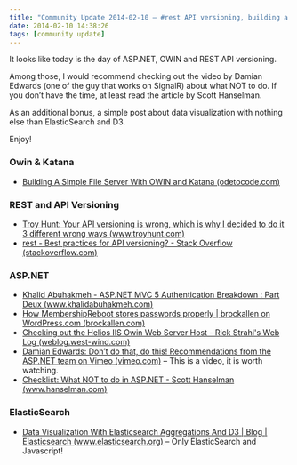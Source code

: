 ```yaml
---
title: "Community Update 2014-02-10 – #rest API versioning, building a file server with #owin, #helios and ElasticSearch with #D3js"
date: 2014-02-10 14:38:26
tags: [community update]
---
```


It looks like today is the day of ASP.NET, OWIN and REST API versioning.

Among those, I would recommend checking out the video by Damian Edwards (one of the guy that works on SignalR) about what NOT to do. If you don’t have the time, at least read the article by Scott Hanselman.

As an additional bonus, a simple post about data visualization with nothing else than ElasticSearch and D3.

Enjoy!

### Owin &amp; Katana

*   [Building A Simple File Server With OWIN and Katana (odetocode.com)](http://odetocode.com/blogs/scott/archive/2014/02/10/building-a-simple-file-server-with-owin-and-katana.aspx) 

### REST and API Versioning 

*   [Troy Hunt: Your API versioning is wrong, which is why I decided to do it 3 different wrong ways (www.troyhunt.com)](http://www.troyhunt.com/2014/02/your-api-versioning-is-wrong-which-is.html)
*   [rest - Best practices for API versioning? - Stack Overflow (stackoverflow.com)](http://stackoverflow.com/questions/389169/best-practices-for-api-versioning) 

### ASP.NET

*   [Khalid Abuhakmeh - ASP.NET MVC 5 Authentication Breakdown : Part Deux (www.khalidabuhakmeh.com)](http://www.khalidabuhakmeh.com/asp-net-mvc-5-authentication-breakdown-part-deux)
*   [How MembershipReboot stores passwords properly | brockallen on WordPress.com (brockallen.com)](http://brockallen.com/2014/02/09/how-membershipreboot-stores-passwords-properly/)
*   [Checking out the Helios IIS Owin Web Server Host - Rick Strahl's Web Log (weblog.west-wind.com)](http://weblog.west-wind.com/posts/2013/Nov/23/Checking-out-the-Helios-IIS-Owin-Web-Server-Host)
*   [Damian Edwards: Don’t do that, do this! Recommendations from the ASP.NET team on Vimeo (vimeo.com)](http://vimeo.com/68390507) – This is a video, it is worth watching.
*   [Checklist: What NOT to do in ASP.NET - Scott Hanselman (www.hanselman.com)](http://www.hanselman.com/blog/ChecklistWhatNOTToDoInASPNET.aspx) 

### ElasticSearch

*   [Data Visualization With Elasticsearch Aggregations And D3 | Blog | Elasticsearch (www.elasticsearch.org)](http://www.elasticsearch.org/blog/data-visualization-elasticsearch-aggregations/) – Only ElasticSearch and Javascript!
